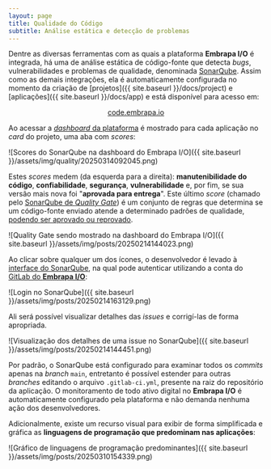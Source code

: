 ```yaml
---
layout: page
title: Qualidade do Código
subtitle: Análise estática e detecção de problemas
---
```


Dentre as diversas ferramentas com as quais a plataforma **Embrapa I/O** é integrada, há uma de análise estática de código-fonte que detecta _bugs_, vulnerabilidades e problemas de qualidade, denominada [SonarQube](https://www.sonarsource.com/products/sonarqube/). Assim como as demais integrações, ela é automaticamente configurada no momento da criação de [projetos]({{ site.baseurl }}/docs/project) e [aplicações]({{ site.baseurl }}/docs/app) e está disponível para acesso em:

<div style="margin: 0 auto; text-align: center;">
    <a class="btn btn-info btn-lg" href="https://code.embrapa.io" target="_blank">code.embrapa.io</a>
</div>

Ao acessar a [_dashboard_ da plataforma](http://dashboard.embrapa.io) é mostrado para cada aplicação no _card_ do projeto, uma aba com _scores_:

![Scores do SonarQube na dashboard do Embrapa I/O]({{ site.baseurl }}/assets/img/quality/20250314092045.png)

Estes _scores_ medem (da esquerda para a direita): **manutenibilidade do código**, **confiabilidade**, **segurança**, **vulnerabilidade** e, por fim, se sua versão mais nova foi "**aprovada para entrega**". Este último _score_ (chamado pelo [SonarQube de _Quality Gate_](https://docs.sonarsource.com/sonarqube-server/latest/instance-administration/analysis-functions/quality-gates/)) é um conjunto de regras que determina se um código-fonte enviado atende a determinado padrões de qualidade, <u>podendo ser aprovado ou reprovado</u>.

![Quality Gate sendo mostrado na dashboard do Embrapa I/O]({{ site.baseurl }}/assets/img/posts/20250214144023.png)

Ao clicar sobre qualquer um dos ícones, o desenvolvedor é levado à [interface do SonarQube](https://code.embrapa.io), na qual pode autenticar utilizando a conta do [GitLab do **Embrapa I/O**](https://git.embrapa.io):

![Login no SonarQube]({{ site.baseurl }}/assets/img/posts/20250214163129.png)

Ali será possível visualizar detalhes das _issues_ e corrigí-las de forma apropriada.

![Visualização dos detalhes de uma issue no SonarQube]({{ site.baseurl }}/assets/img/posts/20250214144451.png)

Por padrão, o SonarQube está configurado para examinar todos os _commits_ apenas na _branch_ `main`, entretanto é possível estender para outras _branches_ editando o arquivo `.gitlab-ci.yml`, presente na raiz do repositório da aplicação. O monitoramento de todo ativo digital no **Embrapa I/O** é automaticamente configurado pela plataforma e não demanda nenhuma ação dos desenvolvedores.

Adicionalmente, existe um recurso visual para exibir de forma simplificada e gráfica as **linguagens de programação que predominam nas aplicações**:

![Gráfico de linguagens de programação predominantes]({{ site.baseurl }}/assets/img/posts/20250310154339.png)

